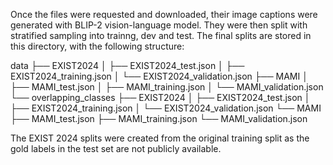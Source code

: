 Once the files were requested and downloaded, their image captions were generated with BLIP-2 vision-language model. They were then split with stratified sampling into trainng, dev and test. The final splits are stored in this directory, with the following structure:

data
├── EXIST2024
│   ├── EXIST2024_test.json
│   ├── EXIST2024_training.json
│   └── EXIST2024_validation.json
├── MAMI
│   ├── MAMI_test.json
│   ├── MAMI_training.json
│   └── MAMI_validation.json
└── overlapping_classes
    ├── EXIST2024
    │   ├── EXIST2024_test.json
    │   ├── EXIST2024_training.json
    │   └── EXIST2024_validation.json
    └── MAMI
        ├── MAMI_test.json
        ├── MAMI_training.json
        └── MAMI_validation.json


The EXIST 2024 splits were created from the original training split as the gold labels in the test set are not publicly available.